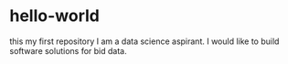 # hello-world
this my first repository
I am a data science aspirant. I would like to build software solutions for bid data.
